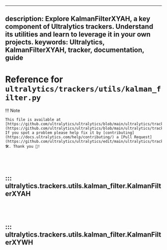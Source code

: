 ______________________________________________________________________

## description: Explore KalmanFilterXYAH, a key component of Ultralytics trackers. Understand its utilities and learn to leverage it in your own projects. keywords: Ultralytics, KalmanFilterXYAH, tracker, documentation, guide

# Reference for `ultralytics/trackers/utils/kalman_filter.py`

!!! Note

```
This file is available at [https://github.com/ultralytics/ultralytics/blob/main/ultralytics/trackers/utils/kalman_filter.py](https://github.com/ultralytics/ultralytics/blob/main/ultralytics/trackers/utils/kalman_filter.py). If you spot a problem please help fix it by [contributing](https://docs.ultralytics.com/help/contributing/) a [Pull Request](https://github.com/ultralytics/ultralytics/edit/main/ultralytics/trackers/utils/kalman_filter.py) 🛠️. Thank you 🙏!
```

<br><br>

## ::: ultralytics.trackers.utils.kalman_filter.KalmanFilterXYAH

<br><br>

## ::: ultralytics.trackers.utils.kalman_filter.KalmanFilterXYWH

<br><br>
